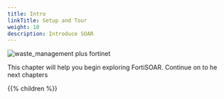 ```yaml
---
title: Intro
linkTitle: Setup and Tour
weight: 10
description: Introduce SOAR
---
```


![waste_management plus fortinet](fortinet.svg?height=100px)

This chapter will help you begin exploring FortiSOAR. Continue on to he next chapters

{{% children %}}